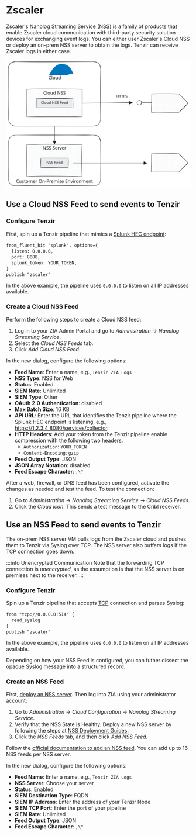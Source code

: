 # Zscaler

Zscaler's [Nanolog Streaming Service (NSS)][nss] is a family of products that
enable Zscaler cloud communication with third-party security solution devices
for exchanging event logs. You can either user Zscaler's Cloud NSS or deploy an
on-prem NSS server to obtain the logs. Tenzir can receive Zscaler logs in either
case.

[nss]: https://help.zscaler.com/zia/understanding-nanolog-streaming-service

![Zscaler NSS](zscaler-nss.svg)

## Use a Cloud NSS Feed to send events to Tenzir

### Configure Tenzir

First, spin up a Tenzir pipeline that mimics a [Splunk HEC
endpoint](../splunk/README.md):

```tql
from_fluent_bit "splunk", options={
  listen: 0.0.0.0,
  port: 8088,
  splunk_token: YOUR_TOKEN,
}
publish "zscaler"
```

In the above example, the pipeline uses `0.0.0.0` to listen on all IP addresses
available.

### Create a Cloud NSS Feed

Perform the following steps to create a Cloud NSS feed:

1. Log in to your ZIA Admin Portal and go to *Administration → Nanolog Streaming
   Service*.
2. Select the *Cloud NSS Feeds* tab.
3. Click *Add Cloud NSS Feed*.

In the new dialog, configure the following options:

- **Feed Name**: Enter a name, e.g., `Tenzir ZIA Logs`
- **NSS Type**: NSS for Web
- **Status**: Enabled
- **SIEM Rate**: Unlimited
- **SIEM Type**: Other
- **OAuth 2.0 Authentication**: disabled
- **Max Batch Size**: 16 KB
- **API URL**: Enter the URL that identifies the Tenzir pipeline where the
  Splunk HEC endpoint is listening, e.g.,
  https://1.2.3.4:8080/services/collector.
- **HTTP Headers**: Add your token from the Tenzir pipeline enable compression
  with the following two headers.
  - `Authorization`: `YOUR_TOKEN`
  - `Content-Encoding`: `gzip`
- **Feed Output Type**: JSON
- **JSON Array Notation**: disabled
- **Feed Escape Character**: `,\"`

After a web, firewall, or DNS feed has been configured, activate the changes as
needed and test the feed. To test the connection:

1. Go to *Administration* → *Nanolog Streaming Service* → *Cloud NSS Feeds*.
2. Click the *Cloud icon*. This sends a test message to the Cribl receiver.

## Use an NSS Feed to send events to Tenzir

The on-prem NSS server VM pulls logs from the Zscaler cloud and pushes them to
Tenzir via Syslog over TCP. The NSS server also buffers logs if the TCP
connection goes down.

:::info Unencrypted Communication
Note that the forwarding TCP connection is *unencrypted*, as the assumption is
that the NSS server is on premises next to the receiver.
:::

### Configure Tenzir

Spin up a Tenzir pipeline that accepts [TCP](../tcp/README.md) connection and
parses Syslog:

```tql
from "tcp://0.0.0.0:514" {
  read_syslog
}
publish "zscaler"
```

In the above example, the pipeline uses `0.0.0.0` to listen on all IP addresses
available.

Depending on how your NSS Feed is configured, you can futher dissect the opaque
Syslog message into a structured record.

### Create an NSS Feed

First, [deploy an NSS server](https://help.zscaler.com/zia/adding-nss-servers).
Then log into ZIA using your administrator account:

1. Go to *Administration* → *Cloud Configuration* → *Nanolog Streaming Service*.
2. Verify that the NSS State is Healthy. Deploy a new NSS server by following
   the steps at [NSS Deployment Guides][nss-deployment].
3. Click the *NSS Feeds* tab, and then click *Add NSS Feed*.

[nss-deployment]: https://help.zscaler.com/zia/nanolog-streaming-service

Follow the [official documentation to add an NSS
feed](https://help.zscaler.com/zia/adding-nss-feeds). You can add up to 16 NSS
feeds per NSS server.

In the new dialog, configure the following options:

- **Feed Name**: Enter a name, e.g., `Tenzir ZIA Logs`
- **NSS Server**: Choose your server
- **Status**: Enabled
- **SIEM Destination Type**: FQDN
- **SIEM IP Address**: Enter the address of your Tenzir Node
- **SIEM TCP Port**: Enter the port of your pipeline
- **SIEM Rate**: Unlimited
- **Feed Output Type**: JSON
- **Feed Escape Character**: `,\"`
